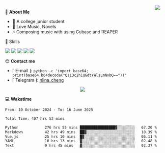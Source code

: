 <a href="#">
    <img align="right" src="https://github-readme-stats-tau-lilac-25.vercel.app/api?username=irorange27&count_private=true&show_icons=true&theme=transparent" />
</a>

💭 **About Me**

- 🏫 A college junior student
- 🍕 Love Music, Novels
- 🎶 Composing music with using Cubase and REAPER


🚀 Skills

![](https://img.shields.io/badge/-python-3e74a2?style=for-the-badge&logo=Python&logoColor=fff
)
![](https://img.shields.io/badge/-javascript-f0db4f?style=for-the-badge&logo=JavaScript&logoColor=fff
)
![](https://img.shields.io/badge/-vue3-41b883?style=for-the-badge&logo=Vue.js&logoColor=fff
)
![](https://img.shields.io/badge/-docker-2496ed?style=for-the-badge&logo=Docker&logoColor=fff
)
![](https://img.shields.io/badge/-linux-000000?style=for-the-badge&logo=Linux&logoColor=fff&color=000
)

😊 **Contact me**

- ⌈ E-mail ⌋: `python -c 'import base64; print(base64.b64decode("QzI3c2h1QGdtYWlsLmNvbQ=="))'`
- ⌈ Telegram ⌋: [niina_cheng](https://t.me/niina_cheng)

</p>
    <p align="center">
    <img src="https://profile-counter.glitch.me/{irorange27}/count.svg" />
</p>

💻 **Wakatime**

<!--START_SECTION:waka-->

```txt
From: 10 October 2024 - To: 16 June 2025

Total Time: 407 hrs 52 mins

Python            276 hrs 55 mins ████████████████▓░░░░░░░░   67.20 %
Markdown          42 hrs 49 mins  ██▓░░░░░░░░░░░░░░░░░░░░░░   10.39 %
Vue.js            25 hrs 10 mins  █▓░░░░░░░░░░░░░░░░░░░░░░░   06.11 %
YAML              10 hrs 13 mins  ▓░░░░░░░░░░░░░░░░░░░░░░░░   02.48 %
Text              9 hrs 45 mins   ▓░░░░░░░░░░░░░░░░░░░░░░░░   02.37 %
```

<!--END_SECTION:waka-->
